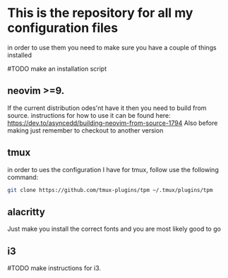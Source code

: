 # This is the repository for all my configuration files
in order to use them you need to make sure you have a couple of things installed


#TODO make an installation script
## neovim >=9. 
If the current distribution odes'nt have it then you need to build from source.
instructions for how to use it can be found here: https://dev.to/asyncedd/building-neovim-from-source-1794
Also before making just remember to checkout to another version

## tmux
in order to ues the configuration I have for tmux, follow use the following command:

```bash
git clone https://github.com/tmux-plugins/tpm ~/.tmux/plugins/tpm
```

## alacritty

Just make you install the correct fonts and you are most likely good to go


## i3

#TODO make instructions for i3.








